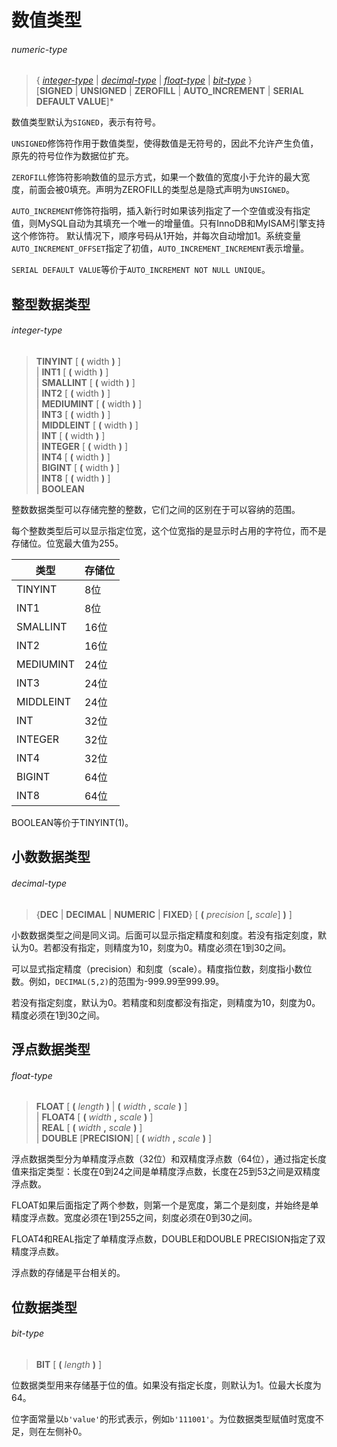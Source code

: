 # 数值类型

###### numeric-type   
> { *[integer-type](#integer-type)* | *[decimal-type](#decimal-type)* | *[float-type](#float-type)* | *[bit-type](#bit-type)* }  
[**SIGNED** | **UNSIGNED** | **ZEROFILL** | **AUTO_INCREMENT** | **SERIAL DEFAULT VALUE**]* 

数值类型默认为`SIGNED`，表示有符号。

`UNSIGNED`修饰符作用于数值类型，使得数值是无符号的，因此不允许产生负值，原先的符号位作为数据位扩充。

`ZEROFILL`修饰符影响数值的显示方式，如果一个数值的宽度小于允许的最大宽度，前面会被0填充。声明为ZEROFILL的类型总是隐式声明为`UNSIGNED`。

`AUTO_INCREMENT`修饰符指明，插入新行时如果该列指定了一个空值或没有指定值，则MySQL自动为其填充一个唯一的增量值。只有InnoDB和MyISAM引擎支持这个修饰符。 默认情况下，顺序号码从1开始，并每次自动增加1。系统变量`AUTO_INCREMENT_OFFSET`指定了初值，`AUTO_INCREMENT_INCREMENT`表示增量。

`SERIAL DEFAULT VALUE`等价于`AUTO_INCREMENT NOT NULL UNIQUE`。

## 整型数据类型

###### integer-type  
> **TINYINT** [ **(** width **)** ]  
| **INT1** [ **(** width **)** ]  
| **SMALLINT** [ **(** width **)** ]  
| **INT2** [ **(** width **)** ]  
| **MEDIUMINT** [ **(** width **)** ]  
| **INT3** [ **(** width **)** ]  
| **MIDDLEINT** [ **(** width **)** ]  
| **INT** [ **(** width **)** ]  
| **INTEGER** [ **(** width **)** ]  
| **INT4** [ **(** width **)** ]  
| **BIGINT** [ **(** width **)** ]  
| **INT8** [ **(** width **)** ]  
| **BOOLEAN**  

整数数据类型可以存储完整的整数，它们之间的区别在于可以容纳的范围。

每个整数类型后可以显示指定位宽，这个位宽指的是显示时占用的字符位，而不是存储位。位宽最大值为255。

| 类型 | 存储位 |
|---|---|
| TINYINT | 8位 |
| INT1 | 8位 |
| SMALLINT | 16位 |
| INT2 | 16位 |
| MEDIUMINT | 24位 |
| INT3 | 24位 |
| MIDDLEINT | 24位 |
| INT | 32位 |
| INTEGER | 32位 |
| INT4 | 32位 | |
| BIGINT | 64位 |
| INT8 | 64位 |

BOOLEAN等价于TINYINT(1)。

## 小数数据类型

###### decimal-type  
> {**DEC** | **DECIMAL** | **NUMERIC** | **FIXED**} [ **(** *precision* [**,** *scale*] **)** ]

小数数据类型之间是同义词。后面可以显示指定精度和刻度。若没有指定刻度，默认为0。若都没有指定，则精度为10，刻度为0。精度必须在1到30之间。

可以显式指定精度（precision）和刻度（scale）。精度指位数，刻度指小数位数。例如，`DECIMAL(5,2)`的范围为-999.99至999.99。

若没有指定刻度，默认为0。若精度和刻度都没有指定，则精度为10，刻度为0。精度必须在1到30之间。

## 浮点数据类型

###### float-type  
> **FLOAT** [ **(** *length* **)** | **(** *width* **,** *scale* **)** ]  
| **FLOAT4** [ **(** *width* **,** *scale* **)** ]  
| **REAL** [ **(** *width* **,** *scale* **)** ]  
| **DOUBLE** [**PRECISION**] [ **(** *width* **,** *scale* **)** ]

浮点数据类型分为单精度浮点数（32位）和双精度浮点数（64位），通过指定长度值来指定类型：长度在0到24之间是单精度浮点数，长度在25到53之间是双精度浮点数。

FLOAT如果后面指定了两个参数，则第一个是宽度，第二个是刻度，并始终是单精度浮点数。宽度必须在1到255之间，刻度必须在0到30之间。

FLOAT4和REAL指定了单精度浮点数，DOUBLE和DOUBLE PRECISION指定了双精度浮点数。

浮点数的存储是平台相关的。

## 位数据类型

###### bit-type  
> **BIT** [ **(** *length* **)** ]

位数据类型用来存储基于位的值。如果没有指定长度，则默认为1。位最大长度为64。

位字面常量以`b'value'`的形式表示，例如`b'111001'`。为位数据类型赋值时宽度不足，则在左侧补0。